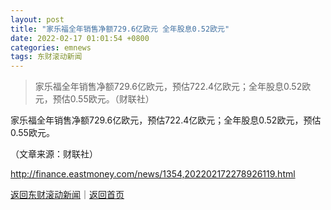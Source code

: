 ```yaml
---
layout: post
title: "家乐福全年销售净额729.6亿欧元 全年股息0.52欧元"
date: 2022-02-17 01:01:54 +0800
categories: emnews
tags: 东财滚动新闻
---
```

> 家乐福全年销售净额729.6亿欧元，预估722.4亿欧元；全年股息0.52欧元，预估0.55欧元。（财联社）

<p>家乐福全年销售净额729.6亿欧元，预估722.4亿欧元；全年股息0.52欧元，预估0.55欧元。</p><p class="em_media">（文章来源：财联社）</p>

<http://finance.eastmoney.com/news/1354,202202172278926119.html>

[返回东财滚动新闻](//finews.withounder.com/emnews/)｜[返回首页](//finews.withounder.com/)